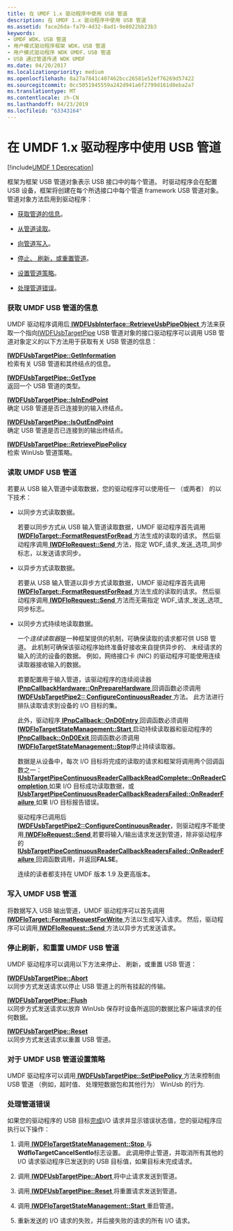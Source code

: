 ```yaml
---
title: 在 UMDF 1.x 驱动程序中使用 USB 管道
description: 在 UMDF 1.x 驱动程序中使用 USB 管道
ms.assetid: face26da-fa79-4d32-8ad1-9e8022bb23b3
keywords:
- UMDF WDK，USB 管道
- 用户模式驱动程序框架 WDK，USB 管道
- 用户模式驱动程序 WDK UMDF，USB 管道
- USB 通过管道传递 WDK UMDF
ms.date: 04/20/2017
ms.localizationpriority: medium
ms.openlocfilehash: 8a27a7841c407462bcc26581e52ef76269d57422
ms.sourcegitcommit: 0cc5051945559a242d941a6f2799d161d8eba2a7
ms.translationtype: MT
ms.contentlocale: zh-CN
ms.lasthandoff: 04/23/2019
ms.locfileid: "63343164"
---
```

# <a name="working-with-usb-pipes-in-umdf-1x-drivers"></a>在 UMDF 1.x 驱动程序中使用 USB 管道


[!include[UMDF 1 Deprecation](../umdf-1-deprecation.md)]

框架为框架 USB 管道对象表示 USB 接口中的每个管道。 时驱动程序会在配置 USB 设备，框架将创建在每个所选接口中每个管道 framework USB 管道对象。 管道对象方法启用到驱动程序：

-   [获取管道的信息](#obtaining-umdf-usb-pipe-information)。

-   [从管道读取](#reading-from-a-umdf-usb-pipe)。

-   [向管道写入](#writing-to-a-umdf-usb-pipe)。

-   [停止、 刷新，或重置管道](#stopping-flushing)。

-   [设置管道策略](#setting-pipe-policy)。

-   [处理管道错误](#handling-pipe-errors)。

### <a name="obtaining-umdf-usb-pipe-information"></a>获取 UMDF USB 管道的信息

UMDF 驱动程序调用后[ **IWDFUsbInterface::RetrieveUsbPipeObject** ](https://msdn.microsoft.com/library/windows/hardware/ff560339)方法来获取一个指向[IWDFUsbTargetPipe](https://msdn.microsoft.com/library/windows/hardware/ff560391) USB 管道对象的接口驱动程序可以调用 USB 管道对象定义的以下方法用于获取有关 USB 管道的信息：

<a href="" id="iwdfusbtargetpipe--getinformation"></a>[**IWDFUsbTargetPipe::GetInformation**](https://msdn.microsoft.com/library/windows/hardware/ff560403)  
检索有关 USB 管道和其终结点的信息。

<a href="" id="iwdfusbtargetpipe--gettype"></a>[**IWDFUsbTargetPipe::GetType**](https://msdn.microsoft.com/library/windows/hardware/ff560406)  
返回一个 USB 管道的类型。

<a href="" id="iwdfusbtargetpipe--isinendpoint"></a>[**IWDFUsbTargetPipe::IsInEndPoint**](https://msdn.microsoft.com/library/windows/hardware/ff560410)  
确定 USB 管道是否已连接到的输入终结点。

<a href="" id="iwdfusbtargetpipe--isoutendpoint"></a>[**IWDFUsbTargetPipe::IsOutEndPoint**](https://msdn.microsoft.com/library/windows/hardware/ff560414)  
确定 USB 管道是否已连接到的输出终结点。

<a href="" id="iwdfusbtargetpipe--retrievepipepolicy"></a>[**IWDFUsbTargetPipe::RetrievePipePolicy**](https://msdn.microsoft.com/library/windows/hardware/ff560418)  
检索 WinUsb 管道策略。

### <a name="reading-from-a-umdf-usb-pipe"></a>读取 UMDF USB 管道

若要从 USB 输入管道中读取数据，您的驱动程序可以使用任一 （或两者） 的以下技术：

-   以同步方式读取数据。

    若要以同步方式从 USB 输入管道读取数据，UMDF 驱动程序首先调用[ **IWDFIoTarget::FormatRequestForRead** ](https://msdn.microsoft.com/library/windows/hardware/ff559233)方法生成的读取的请求。 然后驱动程序调用[ **IWDFIoRequest::Send** ](https://msdn.microsoft.com/library/windows/hardware/ff559149)方法，指定 WDF\_请求\_发送\_选项\_同步标志，以发送请求同步。

-   以异步方式读取数据。

    若要从 USB 输入管道以异步方式读取数据，UMDF 驱动程序首先调用[ **IWDFIoTarget::FormatRequestForRead** ](https://msdn.microsoft.com/library/windows/hardware/ff559233)方法生成的读取的请求。 然后驱动程序调用[ **IWDFIoRequest::Send** ](https://msdn.microsoft.com/library/windows/hardware/ff559149)方法而无需指定 WDF\_请求\_发送\_选项\_同步标志。

-   以同步方式持续地读取数据。

    一个*连续读取器*是一种框架提供的机制，可确保读取的请求都可供 USB 管道。 此机制可确保该驱动程序始终准备好接收来自提供异步的、 未经请求的输入的流的设备的数据。 例如，网络接口卡 (NIC) 的驱动程序可能使用连续读取器接收输入的数据。

    若要配置用于输入管道，该驱动程序的连续阅读器[ **IPnpCallbackHardware::OnPrepareHardware** ](https://msdn.microsoft.com/library/windows/hardware/ff556766)回调函数必须调用[ **IWDFUsbTargetPipe2:: ConfigureContinuousReader** ](https://msdn.microsoft.com/library/windows/hardware/ff560395)方法。 此方法进行排队读取请求到设备的 I/O 目标的集。

    此外，驱动程序[ **IPnpCallback::OnD0Entry** ](https://msdn.microsoft.com/library/windows/hardware/ff556799)回调函数必须调用[ **IWDFIoTargetStateManagement::Start** ](https://msdn.microsoft.com/library/windows/hardware/ff559213)启动持续读取器和驱动程序的[ **IPnpCallback::OnD0Exit** ](https://msdn.microsoft.com/library/windows/hardware/ff556803)回调函数必须调用[ **IWDFIoTargetStateManagement::Stop**](https://msdn.microsoft.com/library/windows/hardware/ff559217)停止持续读取器。

    数据是从设备中，每次 I/O 目标将完成的读取的请求和框架将调用两个回调函数之一：[**IUsbTargetPipeContinuousReaderCallbackReadComplete::OnReaderCompletion** ](https://msdn.microsoft.com/library/windows/hardware/ff556910)如果 I/O 目标成功读取数据，或[ **IUsbTargetPipeContinuousReaderCallbackReadersFailed::OnReaderFailure** ](https://msdn.microsoft.com/library/windows/hardware/ff556915)如果 I/O 目标报告错误。

    驱动程序已调用后[ **IWDFUsbTargetPipe2::ConfigureContinuousReader**](https://msdn.microsoft.com/library/windows/hardware/ff560395)，则驱动程序不能使用[ **IWDFIoRequest::Send** ](https://msdn.microsoft.com/library/windows/hardware/ff559149)若要将输入/输出请求发送到管道，除非驱动程序的[ **IUsbTargetPipeContinuousReaderCallbackReadersFailed::OnReaderFailure** ](https://msdn.microsoft.com/library/windows/hardware/ff556915)回调函数调用，并返回**FALSE**。

    连续的读者都支持在 UMDF 版本 1.9 及更高版本。

### <a name="writing-to-a-umdf-usb-pipe"></a>写入 UMDF USB 管道

将数据写入 USB 输出管道，UMDF 驱动程序可以首先调用[ **IWDFIoTarget::FormatRequestForWrite** ](https://msdn.microsoft.com/library/windows/hardware/ff559236)方法以生成写入请求。 然后，驱动程序可以调用[ **IWDFIoRequest::Send** ](https://msdn.microsoft.com/library/windows/hardware/ff559149)方法以异步方式发送请求。

### <a href="" id="stopping-flushing"></a>停止刷新，和重置 UMDF USB 管道

UMDF 驱动程序可以调用以下方法来停止、 刷新，或重置 USB 管道：

<a href="" id="iwdfusbtargetpipe--abort"></a>[**IWDFUsbTargetPipe::Abort**](https://msdn.microsoft.com/library/windows/hardware/ff560397)  
以同步方式发送请求以停止 USB 管道上的所有挂起的传输。

<a href="" id="iwdfusbtargetpipe--flush"></a>[**IWDFUsbTargetPipe::Flush**](https://msdn.microsoft.com/library/windows/hardware/ff560400)  
以同步方式发送请求以放弃 WinUsb 保存时设备所返回的数据比客户端请求的任何数据。

<a href="" id="iwdfusbtargetpipe--reset"></a>[**IWDFUsbTargetPipe::Reset**](https://msdn.microsoft.com/library/windows/hardware/ff560416)  
以同步方式发送请求以重置 USB 管道。

### <a href="" id="setting-pipe-policy"></a>对于 UMDF USB 管道设置策略

UMDF 驱动程序可以调用[ **IWDFUsbTargetPipe::SetPipePolicy** ](https://msdn.microsoft.com/library/windows/hardware/ff560421)方法来控制由 USB 管道 （例如，超时值、 处理短数据包和其他行为） WinUsb 的行为.

### <a name="handling-pipe-errors"></a>处理管道错误

如果您的驱动程序的 USB 目标[完成](completing-i-o-requests.md)I/O 请求并显示错误状态值，您的驱动程序应执行以下操作：

1.  调用[ **IWDFIoTargetStateManagement::Stop** ](https://msdn.microsoft.com/library/windows/hardware/ff559217)与**WdfIoTargetCancelSentIo**标志设置。 此调用停止管道，并取消所有其他的 I/O 请求驱动程序已发送到的 USB 目标值，如果目标未完成请求。

2.  调用[ **IWDFUsbTargetPipe::Abort** ](https://msdn.microsoft.com/library/windows/hardware/ff560397)将中止请求发送到管道。

3.  调用[ **IWDFUsbTargetPipe::Reset** ](https://msdn.microsoft.com/library/windows/hardware/ff560416)将重置请求发送到管道。

4.  调用[ **IWDFIoTargetStateManagement::Start** ](https://msdn.microsoft.com/library/windows/hardware/ff559213)重启管道。

5.  重新发送的 I/O 请求的失败，并后接失败的请求的所有 I/O 请求。

 

 






